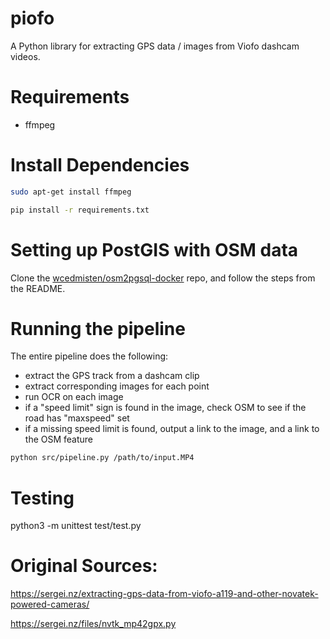 # piofo
A Python library for extracting GPS data / images from Viofo dashcam videos.

# Requirements

* ffmpeg

# Install Dependencies

```bash
sudo apt-get install ffmpeg
```

```bash
pip install -r requirements.txt
```

# Setting up PostGIS with OSM data

Clone the [wcedmisten/osm2pgsql-docker](https://github.com/wcedmisten/osm2pgsql-docker) repo,
and follow the steps from the README.

# Running the pipeline

The entire pipeline does the following:

* extract the GPS track from a dashcam clip
* extract corresponding images for each point
* run OCR on each image 
* if a "speed limit" sign is found in the image, check OSM to see if the road has "maxspeed" set
* if a missing speed limit is found, output a link to the image, and a link to the OSM feature

```bash
python src/pipeline.py /path/to/input.MP4
```

# Testing

python3 -m unittest test/test.py

# Original Sources:

https://sergei.nz/extracting-gps-data-from-viofo-a119-and-other-novatek-powered-cameras/

https://sergei.nz/files/nvtk_mp42gpx.py
